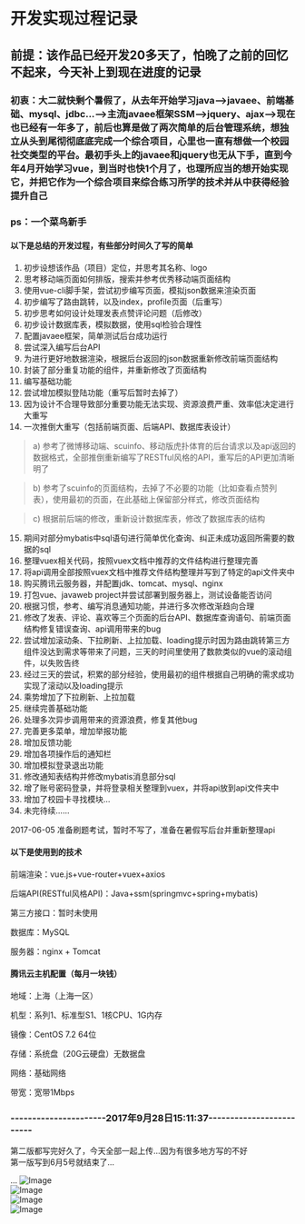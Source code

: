 开发实现过程记录
=================
## 前提：该作品已经开发20多天了，怕晚了之前的回忆不起来，今天补上到现在进度的记录
### 初衷：大二就快剩个暑假了，从去年开始学习java-->javaee、前端基础、mysql、jdbc...-->主流javaee框架SSM-->jquery、ajax-->现在也已经有一年多了，前后也算是做了两次简单的后台管理系统，想独立从头到尾彻彻底底完成一个综合项目，心里也一直有想做一个校园社交类型的平台。最初手头上的javaee和jquery也无从下手，直到今年4月开始学习vue，到当时也快1个月了，也理所应当的想开始实现它，并把它作为一个综合项目来综合练习所学的技术并从中获得经验提升自己

### ps：一个菜鸟新手

#### 以下是总结的开发过程，有些部分时间久了写的简单
1.	初步设想该作品（项目）定位，并思考其名称、logo
2.	思考移动端页面如何排版，搜索并参考优秀移动端页面结构
3.	使用vue-cli脚手架，尝试初步编写页面，模拟json数据来渲染页面
4.	初步编写了路由跳转，以及index，profile页面（后重写）
5.	初步思考如何设计处理发表点赞评论问题（后修改）
6.	初步设计数据库表，模拟数据，使用sql检验合理性
7.	配置javaee框架，简单测试后台成功运行
8.	尝试深入编写后台API
9.	为进行更好地数据渲染，根据后台返回的json数据重新修改前端页面结构
10.	封装了部分重复功能的组件，并重新修改了页面结构
11.	编写基础功能
12.	尝试增加模拟登陆功能（重写后暂时去掉了）
13.	因为设计不合理导致部分重要功能无法实现、资源浪费严重、效率低决定进行大重写
14.	一次推倒大重写（包括前端页面、后端API、数据库表设计）
>a)	参考了微博移动端、scuinfo、移动版虎扑体育的后台请求以及api返回的数据格式，全部推倒重新编写了RESTful风格的API，重写后的API更加清晰明了

>b)	参考了scuinfo的页面结构，去掉了不必要的功能（比如查看点赞列表），使用最初的页面，在此基础上保留部分样式，修改页面结构

>c)	根据前后端的修改，重新设计数据库表，修改了数据库表的结构
15.	期间对部分mybatis中sql语句进行简单优化查询、纠正未成功返回所需要的数据的sql
16.	整理vuex相关代码，按照vuex文档中推荐的文件结构进行整理完善
17.	将api调用全部按照vuex文档中推荐文件结构整理并写到了特定的api文件夹中
18.	购买腾讯云服务器，并配置jdk、tomcat、mysql、nginx
19.	打包vue、javaweb project并尝试部署到服务器上，测试设备能否访问
20.	根据习惯，参考、编写消息通知功能，并进行多次修改渐趋向合理
21.	修改了发表、评论、喜欢等三个页面的后台API、数据库查询语句、前端页面结构修复错误查询、api调用带来的bug
22.	尝试增加滚动条、下拉刷新、上拉加载、loading提示时因为路由跳转第三方组件没达到需求等带来了问题，三天的时间里使用了数款类似的vue的滚动组件，以失败告终
23.	经过三天的尝试，积累的部分经验，使用最初的组件根据自己明确的需求成功实现了滚动以及loading提示
24.	乘势增加了下拉刷新、上拉加载
25.	继续完善基础功能
26.	处理多次异步调用带来的资源浪费，修复其他bug
27. 完善更多菜单，增加举报功能<br>
28. 增加反馈功能
29.	增加各项操作后的通知栏
30.	增加模拟登录退出功能
31.	修改通知表结构并修改mybatis消息部分sql
32. 增了账号密码登录，并将登录相关整理到vuex，并将api放到api文件夹中
33.	增加了校园卡寻找模块…
34.	未完待续......

2017-06-05
准备刷题考试，暂时不写了，准备在暑假写后台并重新整理api

#### 以下是使用到的技术

前端渲染：vue.js+vue-router+vuex+axios

后端API(RESTful风格API)：Java+ssm(springmvc+spring+mybatis)

第三方接口：暂时未使用

数据库：MySQL

服务器：nginx + Tomcat

#### 腾讯云主机配置（每月一块钱）
地域：上海（上海一区）

机型：系列1、标准型S1、1核CPU、1G内存

镜像：CentOS 7.2 64位

存储：系统盘（20G云硬盘）无数据盘

网络：基础网络

带宽：宽带1Mbps

### ----------------------2017年9月28日15:11:37-------------------------
第二版都写完好久了，今天全部一起上传...因为有很多地方写的不好  
第一版写到6月5号就结束了...  

  ...
![Image](https://github.com/shuangbofu/ustate2/blob/master/preview/index.png)  
![Image](https://github.com/shuangbofu/ustate2/blob/master/preview/detail.png)  
![Image](https://github.com/shuangbofu/ustate2/blob/master/preview/publish.png)  
![Image](https://github.com/shuangbofu/ustate2/blob/master/preview/profile.png)  
